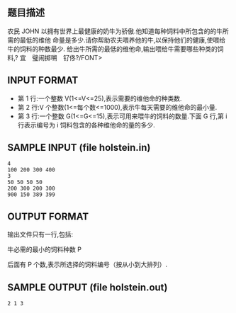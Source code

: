 ## 题目描述

农民 JOHN 以拥有世界上最健康的奶牛为骄傲.他知道每种饲料中所包含的的牛所需的最低的维他
命量是多少.请你帮助农夫喂养他的牛,以保持他们的健康,使喂给牛的饲料的种数最少.
给出牛所需的最低的维他命,输出喂给牛需要哪些种类的饲料,? 宜　璧闹掷嗍　钌佟?/FONT>

## INPUT FORMAT

- 第 1 行:一个整数 V(1<=V<=25),表示需要的维他命的种类数.
- 第 2 行:V 个整数(1<=每个数<=1000),表示牛每天需要的维他命的最小量.
- 第 3 行:一个整数 G(1<=G<=15),表示可用来喂牛的饲料的数量.下面 G 行,第 i 行表示编号为 i 饲料包含的各种维他命的量的多少.

## SAMPLE INPUT (file holstein.in)
```
4
100 200 300 400
3
50 50 50 50
200 300 200 300
900 150 389 399
```
## OUTPUT FORMAT

输出文件只有一行,包括:

牛必需的最小的饲料种数 P

后面有 P 个数,表示所选择的饲料编号（按从小到大排列）.

## SAMPLE OUTPUT (file holstein.out)
```
2 1 3
```

